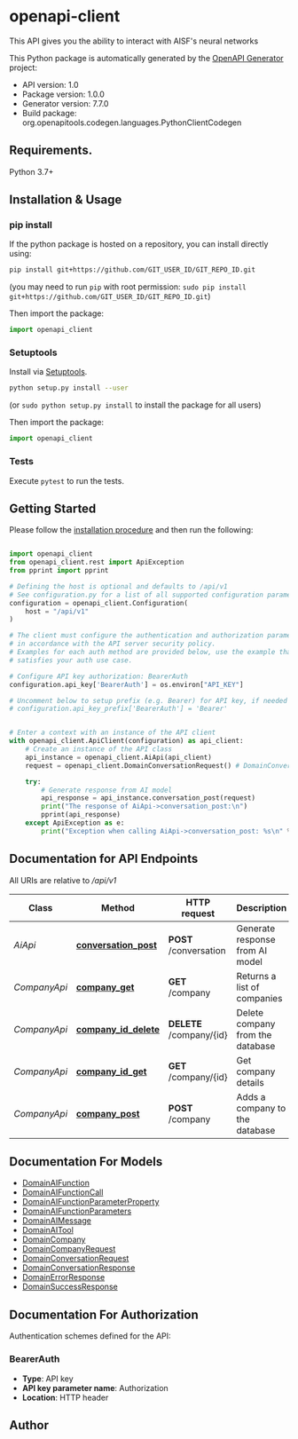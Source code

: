 # openapi-client
This API gives you the ability to interact with AISF's neural networks

This Python package is automatically generated by the [OpenAPI Generator](https://openapi-generator.tech) project:

- API version: 1.0
- Package version: 1.0.0
- Generator version: 7.7.0
- Build package: org.openapitools.codegen.languages.PythonClientCodegen

## Requirements.

Python 3.7+

## Installation & Usage
### pip install

If the python package is hosted on a repository, you can install directly using:

```sh
pip install git+https://github.com/GIT_USER_ID/GIT_REPO_ID.git
```
(you may need to run `pip` with root permission: `sudo pip install git+https://github.com/GIT_USER_ID/GIT_REPO_ID.git`)

Then import the package:
```python
import openapi_client
```

### Setuptools

Install via [Setuptools](http://pypi.python.org/pypi/setuptools).

```sh
python setup.py install --user
```
(or `sudo python setup.py install` to install the package for all users)

Then import the package:
```python
import openapi_client
```

### Tests

Execute `pytest` to run the tests.

## Getting Started

Please follow the [installation procedure](#installation--usage) and then run the following:

```python

import openapi_client
from openapi_client.rest import ApiException
from pprint import pprint

# Defining the host is optional and defaults to /api/v1
# See configuration.py for a list of all supported configuration parameters.
configuration = openapi_client.Configuration(
    host = "/api/v1"
)

# The client must configure the authentication and authorization parameters
# in accordance with the API server security policy.
# Examples for each auth method are provided below, use the example that
# satisfies your auth use case.

# Configure API key authorization: BearerAuth
configuration.api_key['BearerAuth'] = os.environ["API_KEY"]

# Uncomment below to setup prefix (e.g. Bearer) for API key, if needed
# configuration.api_key_prefix['BearerAuth'] = 'Bearer'


# Enter a context with an instance of the API client
with openapi_client.ApiClient(configuration) as api_client:
    # Create an instance of the API class
    api_instance = openapi_client.AiApi(api_client)
    request = openapi_client.DomainConversationRequest() # DomainConversationRequest | Conversation Request

    try:
        # Generate response from AI model
        api_response = api_instance.conversation_post(request)
        print("The response of AiApi->conversation_post:\n")
        pprint(api_response)
    except ApiException as e:
        print("Exception when calling AiApi->conversation_post: %s\n" % e)

```

## Documentation for API Endpoints

All URIs are relative to */api/v1*

Class | Method | HTTP request | Description
------------ | ------------- | ------------- | -------------
*AiApi* | [**conversation_post**](docs/AiApi.md#conversation_post) | **POST** /conversation | Generate response from AI model
*CompanyApi* | [**company_get**](docs/CompanyApi.md#company_get) | **GET** /company | Returns a list of companies
*CompanyApi* | [**company_id_delete**](docs/CompanyApi.md#company_id_delete) | **DELETE** /company/{id} | Delete company from the database
*CompanyApi* | [**company_id_get**](docs/CompanyApi.md#company_id_get) | **GET** /company/{id} | Get company details
*CompanyApi* | [**company_post**](docs/CompanyApi.md#company_post) | **POST** /company | Adds a company to the database


## Documentation For Models

 - [DomainAIFunction](docs/DomainAIFunction.md)
 - [DomainAIFunctionCall](docs/DomainAIFunctionCall.md)
 - [DomainAIFunctionParameterProperty](docs/DomainAIFunctionParameterProperty.md)
 - [DomainAIFunctionParameters](docs/DomainAIFunctionParameters.md)
 - [DomainAIMessage](docs/DomainAIMessage.md)
 - [DomainAITool](docs/DomainAITool.md)
 - [DomainCompany](docs/DomainCompany.md)
 - [DomainCompanyRequest](docs/DomainCompanyRequest.md)
 - [DomainConversationRequest](docs/DomainConversationRequest.md)
 - [DomainConversationResponse](docs/DomainConversationResponse.md)
 - [DomainErrorResponse](docs/DomainErrorResponse.md)
 - [DomainSuccessResponse](docs/DomainSuccessResponse.md)


<a id="documentation-for-authorization"></a>
## Documentation For Authorization


Authentication schemes defined for the API:
<a id="BearerAuth"></a>
### BearerAuth

- **Type**: API key
- **API key parameter name**: Authorization
- **Location**: HTTP header


## Author




